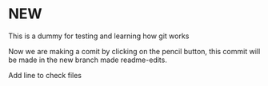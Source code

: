 # NEW
This is a dummy for testing and learning how git works

Now we are making a comit by clicking on the pencil button, this commit will be made in the new branch made readme-edits.

Add line to check files
